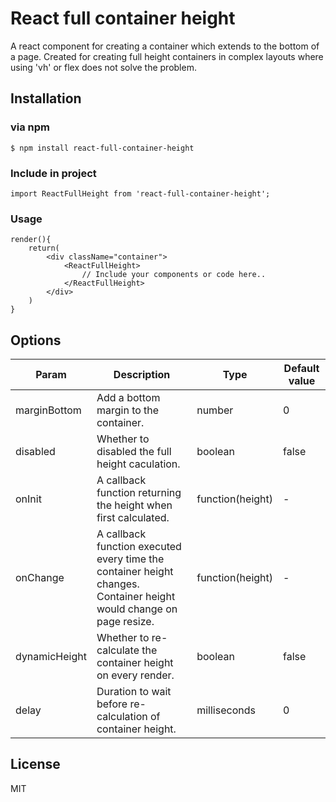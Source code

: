 # React full container height

A react component for creating a container which extends to the bottom of a page. Created for creating full height containers in complex layouts where using 'vh' or flex does not solve the problem.

## Installation
### via npm
```
$ npm install react-full-container-height
```
### Include in project
```
import ReactFullHeight from 'react-full-container-height';
```
### Usage
```
render(){
    return(
        <div className="container">
            <ReactFullHeight>
                // Include your components or code here..
            </ReactFullHeight>
        </div>
    )
}    
```

## Options

| Param | Description | Type | Default value
| ------ | ------ | ------ | ------ |
| marginBottom | Add a bottom margin to the container. | number | 0
| disabled | Whether to disabled the full height caculation. | boolean | false
| onInit | A callback function returning the height when first calculated. | function(height) | -
| onChange | A callback function executed every time the container height changes. Container height would change on page resize. | function(height) | -
| dynamicHeight | Whether to re-calculate the container height on every render. | boolean | false
| delay | Duration to wait before re-calculation of container height. | milliseconds | 0


License
----

MIT





